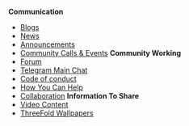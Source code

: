 **Communication**
- [Blogs](blogs)
- [News](news)
- [Announcements](announcements)
- [Community Calls & Events](community_calls)
**Community Working**
- [Forum](forum)
- [Telegram Main Chat](telegram_chat)
- [Code of conduct](code_conduct)
- [How You Can Help](getinvolved)
- [Collaboration](freeflownation:collaboration)
**Information To Share**
- [Video Content](explainer_videos)
- [ThreeFold Wallpapers](threefold_wallpapers)